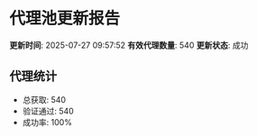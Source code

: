 # 代理池更新报告

**更新时间**: 2025-07-27 09:57:52
**有效代理数量**: 540
**更新状态**:  成功

## 代理统计
- 总获取: 540
- 验证通过: 540
- 成功率: 100%
